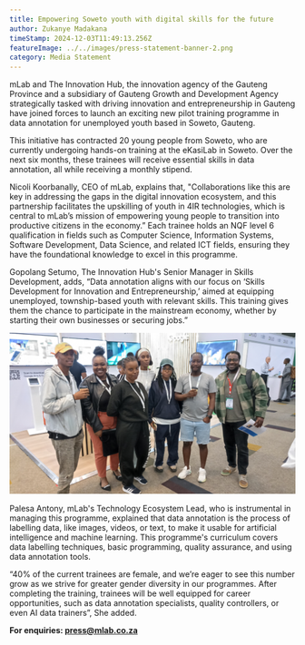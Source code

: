 ```yaml
---
title: Empowering Soweto youth with digital skills for the future
author: Zukanye Madakana
timeStamp: 2024-12-03T11:49:13.256Z
featureImage: ../../images/press-statement-banner-2.png
category: Media Statement
---
```

mLab and The Innovation Hub, the innovation agency of the Gauteng Province and a subsidiary of Gauteng Growth and Development Agency strategically tasked with driving innovation and entrepreneurship in Gauteng have joined forces to launch an exciting new pilot training programme in data annotation for unemployed youth based in Soweto, Gauteng. 

This initiative has contracted 20 young people from Soweto, who are currently undergoing hands-on training at the eKasiLab in Soweto. Over the next six months, these trainees will receive essential skills in data annotation, all while receiving a monthly stipend.

Nicoli Koorbanally, CEO of mLab, explains that, "Collaborations like this are key in addressing the gaps in the digital innovation ecosystem, and this partnership facilitates the upskilling of youth in 4IR technologies, which is central to mLab’s mission of empowering young people to transition into productive citizens in the economy.” Each trainee holds an NQF level 6 qualification in fields such as Computer Science, Information Systems, Software Development, Data Science, and related ICT fields, ensuring they have the foundational knowledge to excel in this programme.

Gopolang Setumo, The Innovation Hub's Senior Manager in Skills Development, adds, “Data annotation aligns with our focus on ‘Skills Development for Innovation and Entrepreneurship,’ aimed at equipping unemployed, township-based youth with relevant skills. This training gives them the chance to participate in the mainstream economy, whether by starting their own businesses or securing jobs.”

![](../../images/trainees.png)

Palesa Antony, mLab's Technology Ecosystem Lead, who is instrumental in managing this programme, explained that data annotation is the process of labelling data, like images, videos, or text, to make it usable for artificial intelligence and machine learning. This programme's curriculum covers data labelling techniques, basic programming, quality assurance, and using data annotation tools. 

“40% of the current trainees are female, and we’re eager to see this number grow as we strive for greater gender diversity in our programmes. After completing the training, trainees will be well equipped for career opportunities, such as data annotation specialists, quality controllers, or even AI data trainers”, She added.



**For enquiries: [press@mlab.co.za](mailto:press@mlab.co.za)**